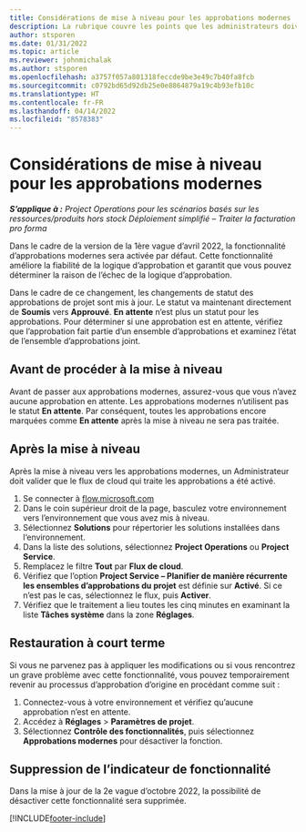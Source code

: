 ```yaml
---
title: Considérations de mise à niveau pour les approbations modernes
description: La rubrique couvre les points que les administrateurs doivent prendre en compte lorsqu’ils activent la fonctionnalité d’approbations modernes.
author: stsporen
ms.date: 01/31/2022
ms.topic: article
ms.reviewer: johnmichalak
ms.author: stsporen
ms.openlocfilehash: a3757f057a801318feccde9be3e49c7b40fa8fcb
ms.sourcegitcommit: c0792bd65d92db25e0e8864879a19c4b93efb10c
ms.translationtype: HT
ms.contentlocale: fr-FR
ms.lasthandoff: 04/14/2022
ms.locfileid: "8578383"
---
```

# <a name="upgrade-considerations-for-modern-approvals"></a>Considérations de mise à niveau pour les approbations modernes 

_**S’applique à :** Project Operations pour les scénarios basés sur les ressources/produits hors stock Déploiement simplifié – Traiter la facturation pro forma_

Dans le cadre de la version de la 1ère vague d’avril 2022, la fonctionnalité d’approbations modernes sera activée par défaut. Cette fonctionnalité améliore la fiabilité de la logique d’approbation et garantit que vous pouvez déterminer la raison de l’échec de la logique d’approbation.

Dans le cadre de ce changement, les changements de statut des approbations de projet sont mis à jour. Le statut va maintenant directement de **Soumis** vers **Approuvé**. **En attente** n’est plus un statut pour les approbations. Pour déterminer si une approbation est en attente, vérifiez que l’approbation fait partie d’un ensemble d’approbations et examinez l’état de l’ensemble d’approbations joint.

## <a name="before-you-upgrade"></a>Avant de procéder à la mise à niveau

Avant de passer aux approbations modernes, assurez-vous que vous n’avez aucune approbation en attente. Les approbations modernes n’utilisent pas le statut **En attente**. Par conséquent, toutes les approbations encore marquées comme **En attente** après la mise à niveau ne sera pas traitée.

## <a name="after-you-upgrade"></a>Après la mise à niveau

Après la mise à niveau vers les approbations modernes, un Administrateur doit valider que le flux de cloud qui traite les approbations a été activé.

1. Se connecter à [flow.microsoft.com](https://flow.microsoft.com)
2. Dans le coin supérieur droit de la page, basculez votre environnement vers l’environnement que vous avez mis à niveau.
3. Sélectionnez **Solutions** pour répertorier les solutions installées dans l‘environnement.
4. Dans la liste des solutions, sélectionnez **Project Operations** ou **Project Service**.
5. Remplacez le filtre **Tout** par **Flux de cloud**.
6. Vérifiez que l’option **Project Service – Planifier de manière récurrente les ensembles d’approbations du projet** est définie sur **Activé**. Si ce n’est pas le cas, sélectionnez le flux, puis **Activer**.
7. Vérifiez que le traitement a lieu toutes les cinq minutes en examinant la liste **Tâches système** dans la zone **Réglages**.

## <a name="short-term-rollback"></a>Restauration à court terme

Si vous ne parvenez pas à appliquer les modifications ou si vous rencontrez un grave problème avec cette fonctionnalité, vous pouvez temporairement revenir au processus d’approbation d’origine en procédant comme suit :
1. Connectez-vous à votre environnement et vérifiez qu’aucune approbation n’est en attente.
2. Accédez à **Réglages** > **Paramètres de projet**.
3. Sélectionnez **Contrôle des fonctionnalités**, puis sélectionnez **Approbations modernes** pour désactiver la fonction.

## <a name="removing-the-feature-flag"></a>Suppression de l’indicateur de fonctionnalité

Dans la mise à jour de la 2e vague d’octobre 2022, la possibilité de désactiver cette fonctionnalité sera supprimée.

[!INCLUDE[footer-include](../includes/footer-banner.md)]
